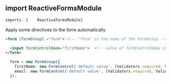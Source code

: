 
## import ReactiveFormsModule

```ts
imports: [    ReactiveFormsModule]
```

Apply some directives to the form automatically

```html
<form [formGroup] ="form"> <!-- "form" is the name of the FormGroup -->

  <input formControlName="firstName">  <!-- value of formControlName should match the key in the FormGroup -->
</form>
```

```ts
  form = new FormGroup({
    firstName: new FormControl('default value', [Validators.required, Validators.minLength(2)]),
    email: new FormControl('default value', [Validators.required, Validators.minLength(2)]),
  });

```
